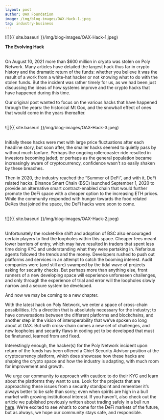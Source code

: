```yaml
---
layout: post
author: OAX Foundation
image: /img/blog-images/OAX-Hack-1.jpeg
tag: industry-business
---
```


![]({{ site.baseurl }}/img/blog-images/OAX-Hack-1.jpeg)

<b>The Evolving Hack</b><br>

<br>On August 10, 2021 more than $600 million in crypto was stolen on Poly Network. Many articles have detailed the largest hack thus far in crypto history and the dramatic return of the funds: whether you believe it was the result of a work from a white-hat hacker or not knowing what to do with the stolen funds. But the incident was rather timely for us, as we had been just discussing the ideas of how systems improve and the crypto hacks that have happened during this time.

Our original post wanted to focus on the various hacks that have happened through the years: the historical Mt Gox, and the snowball effect of ones that would come in the years thereafter.

<br>![]({{ site.baseurl }}/img/blog-images/OAX-Hack-3.jpeg)<br>

<br>Initially these hacks were met with large price fluctuations after each headline story, but soon after, the smaller hacks seemed to quietly pass by without much fanfare. Perhaps the ongoing rollercoaster ride resulted in investors becoming jaded; or perhaps as the general population became increasingly aware of cryptocurrency, confidence wasn’t so easily shaken by these breaches.

Then in 2020, the industry reached the “Summer of DeFi”, and with it, DeFi related hacks. Binance Smart Chain (BSC) launched September 1, 2020 to provide an alternative smart contract-enabled chain that would further promote the DeFi space with a cheaper option to the increasing ETH prices. While the community responded with hunger towards the food related DeXes that joined the space, the DeFi hacks were soon to come. 

<br>![]({{ site.baseurl }}/img/blog-images/OAX-Hack-2.jpeg)<br>

<br>Unfortunately the rocket-like shift and adoption of BSC also encouraged certain players to find the loopholes within this space. Cheaper fees meant lower barriers of entry, which may have resulted in traders that spent less time doing KYC and understanding what they were partaking in. Nefarious agents followed the trends and the money. Developers rushed to push out platforms and services in an attempt to catch the booming interest. Audit companies were (and still are) swamped by the tidal wave of projects asking for security checks. But perhaps more than anything else, front runners of a new developing space will experience unforeseen challenges, and only through the experience of trial and error will the loopholes slowly narrow and a secure system be developed.

And now we may be coming to a new chapter.

With the latest hack on Poly Network, we enter a space of cross-chain possibilities. It's a direction that is absolutely necessary for the industry; to have conversations between the different platforms and blockchains, and another step in the vision of interoperability that we’ve spoken so long about at OAX. But with cross-chain comes a new set of challenges, and new loopholes and security flaws in coding yet to be developed that must be finetuned, learned from and fixed. 

Interestingly enough, the hacker(s) for the Poly Network incident upon return of the funds has been offered a Chief Security Advisor position at the cryptocurrency platform, which does showcase how these hacks are shaping the crypto space and how the industry is adapting, with much room for improvement and growth.

We urge our community to approach with caution: to do their KYC and learn about the platforms they want to use. Look for the projects that are approaching these issues from a security standpoint and remember it’s always better to be safe than sorry; even when spirits are high in a bull market with growing institutional interest. If you haven’t, also check out the article we published previously written about trading safely in a bull run <a href="https://www.oax.org/2021/03/05/Staying-Safe-This-Bull-Run.html">here</a>. We’re excited to see what’s to come for the DeFi markets of the future, but as always, we hope our community stays safe, and responsible.

